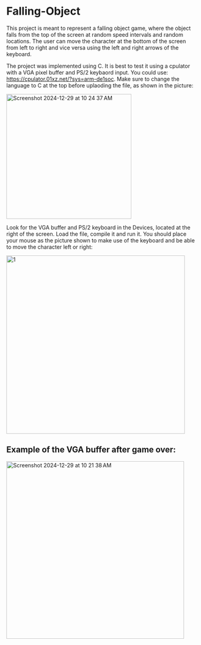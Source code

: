 # Falling-Object

This project is meant to represent a falling object game, where the object falls from the top of the screen at random speed intervals and random locations. The user can move the character at the bottom of the screen from left to right and vice versa using the left and right arrows of the keyboard.

The project was implemented using C. It is best to test it using a cpulator with a VGA pixel buffer and PS/2 keybaord input. You could use: https://cpulator.01xz.net/?sys=arm-de1soc. Make sure to change the language to C at the top before uplaoding the file, as shown in the picture:

<img width="327" alt="Screenshot 2024-12-29 at 10 24 37 AM" src="https://github.com/user-attachments/assets/d9b0b823-491a-4443-b7f9-54ecc1eb29d1" />


Look for the VGA buffer and PS/2 keyboard in the Devices, located at the right of the screen. Load the file, compile it and run it. You should place your mouse as the picture shown to make use of the keyboard and be able to move the character left or right:


<img width="467" alt="1" src="https://github.com/user-attachments/assets/130260a5-40ef-43c8-a7ea-a5bb3caed961" />


## Example of the VGA buffer after game over:

<img width="465" alt="Screenshot 2024-12-29 at 10 21 38 AM" src="https://github.com/user-attachments/assets/c0000ef9-fc0e-4410-a283-5e76cd7d3ee6" />

